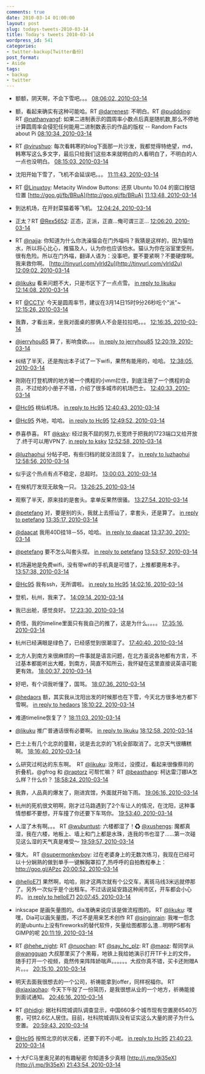 ```yaml
---
comments: true
date: 2010-03-14 01:00:00
layout: post
slug: todays-tweets-2010-03-14
title: Today's tweets 2010-03-14
wordpress_id: 541
categories:
- twitter-backup[Twitter备份]
post_format:
- Aside
tags:
- backup
- twitter
---
```





  * 额额，阴天啊，不会下雪吧。。。 [08:06:02, 2010-03-14](http://twitter.com/gfrog/statuses/10444750170)





  * 额，看起来确实有这种可能哈。RT [@darrenest](http://twitter.com/darrenest): 不明白。RT [@puddding](http://twitter.com/puddding): RT [@nathanyangf](http://twitter.com/nathanyangf): 如果二进制表示的圆周率小数点后真是随机数,那么不停地计算圆周率会侵犯任何能用二进制数表示的作品的版权 -- Random Facts about Pi [08:10:34, 2010-03-14](http://twitter.com/gfrog/statuses/10444916894)





  * RT [@virushuo](http://twitter.com/virushuo): 每次看韩寒的blog下面那一片沙发，我都觉得特绝望，md，韩寒写这么多文字，最后只给我们这些本来就明白的人看明白了，不明白的人一点也没明白。 [08:15:03, 2010-03-14](http://twitter.com/gfrog/statuses/10445080223)





  * 沈阳开始下雪了，飞机不会延误吧。。。 [11:11:43, 2010-03-14](http://twitter.com/gfrog/statuses/10451930885)





  * RT [@Linuxtoy](http://twitter.com/Linuxtoy): Metacity Window Buttons: 还原 Ubuntu 10.04 的窗口按钮位置 [http://goo.gl/fb/BRuA](http://goo.gl/fb/BRuA) [11:13:48, 2010-03-14](http://twitter.com/gfrog/statuses/10452015794)





  * 到达机场，在开封菜猫着等飞机。 [12:04:24, 2010-03-14](http://twitter.com/gfrog/statuses/10454056135)





  * 正太？RT [@Rex5652](http://twitter.com/Rex5652): 正态，正派，正直…俺可谓三正… [12:06:20, 2010-03-14](http://twitter.com/gfrog/statuses/10454132226)





  * RT [@najja](http://twitter.com/najja): 你知道为什么你洗澡猫会在门外喵吗？我猜是这样的，因为猫怕水，所以将心比心，推猫及人，认为你也应该怕水。猫认为你在浴室里受刑，很有危险。所以在门外喵，翻译人语为：没事吧，要不要紧啊？不要硬撑啊。我来救你啊。 [http://tinyurl.com/ylrld2u](http://tinyurl.com/ylrld2u) [12:09:02, 2010-03-14](http://twitter.com/gfrog/statuses/10454234396)





  * [@likuku](http://twitter.com/likuku) 看来问题不大，只是市区下了一点点雪。 [in reply to likuku](http://twitter.com/likuku/statuses/10453562234) [12:14:08, 2010-03-14](http://twitter.com/gfrog/statuses/10454433712)





  * RT [@CCTV](http://twitter.com/CCTV): 今天是圆周率节，建议在3月14日15时9分26秒吃个"派"~ [12:15:26, 2010-03-14](http://twitter.com/gfrog/statuses/10454484888)





  * 我靠，才看出来，坐我对面桌的那俩人不会是拉拉吧。。。 [12:16:35, 2010-03-14](http://twitter.com/gfrog/statuses/10454530204)





  * [@jerryhou85](http://twitter.com/jerryhou85) 算了，影响食欲。。。 [in reply to jerryhou85](http://twitter.com/jerryhou85/statuses/10454567757) [12:20:19, 2010-03-14](http://twitter.com/gfrog/statuses/10454676860)





  * 纠结了半天，还是掏出本子试了一下wifi，果然有能用的，哈哈。 [12:38:05, 2010-03-14](http://twitter.com/gfrog/statuses/10455364558)





  * 刚刚在打登机牌的地方被一个携程的小mm拦住，到底注册了一个携程的会员，不过给的小册子不错，介绍了很多城市的机场巴士。 [12:40:33, 2010-03-14](http://twitter.com/gfrog/statuses/10455463169)





  * [@Hc95](http://twitter.com/Hc95) 桃仙机场。 [in reply to Hc95](http://twitter.com/Hc95/statuses/10455410142) [12:40:43, 2010-03-14](http://twitter.com/gfrog/statuses/10455469929)





  * [@Hc95](http://twitter.com/Hc95) 外地，哈哈。 [in reply to Hc95](http://twitter.com/Hc95/statuses/10455566593) [12:49:52, 2010-03-14](http://twitter.com/gfrog/statuses/10455816901)





  * 恭喜恭喜。 RT [@ksky](http://twitter.com/ksky): 经过我不屈的努力,长宽终于把我的1723端口又给开放了.终于可以用VPN了. [in reply to ksky](http://twitter.com/ksky/statuses/10455868123) [12:52:58, 2010-03-14](http://twitter.com/gfrog/statuses/10455934131)





  * [@luzhaohui](http://twitter.com/luzhaohui) 分帖子吧，有些归档的就没法回复了。 [in reply to luzhaohui](http://twitter.com/luzhaohui/statuses/10456084801) [12:58:56, 2010-03-14](http://twitter.com/gfrog/statuses/10456154313)





  * 似乎这个热点有点不稳定，总超时。 [13:00:03, 2010-03-14](http://twitter.com/gfrog/statuses/10456197101)





  * 在候机厅发现无敌兔一只。 [13:26:25, 2010-03-14](http://twitter.com/gfrog/statuses/10457184252)





  * 观察了半天，原来挂的是套头。拿单反果然很骚。 [13:27:54, 2010-03-14](http://twitter.com/gfrog/statuses/10457236305)





  * [@petefang](http://twitter.com/petefang) 对，要是别的头，我就上去搭讪了，拿套头，还是算了。 [in reply to petefang](http://twitter.com/petefang/statuses/10457423565) [13:35:17, 2010-03-14](http://twitter.com/gfrog/statuses/10457499891)





  * [@daacat](http://twitter.com/daacat) 我用40D挂18－55，哈哈。 [in reply to daacat](http://twitter.com/daacat/statuses/10457344675) [13:37:30, 2010-03-14](http://twitter.com/gfrog/statuses/10457583664)





  * [@petefang](http://twitter.com/petefang) 要不怎么叫套头捏。 [in reply to petefang](http://twitter.com/petefang/statuses/10457915245) [13:53:57, 2010-03-14](http://twitter.com/gfrog/statuses/10458151060)





  * 机场遍地是免费wifi，没有带wifi的手机真是可惜了，上推都要用本子。 [13:57:38, 2010-03-14](http://twitter.com/gfrog/statuses/10458270678)





  * [@Hc95](http://twitter.com/Hc95) 我有ssh，无所谓啦。 [in reply to Hc95](http://twitter.com/Hc95/statuses/10458356611) [14:02:16, 2010-03-14](http://twitter.com/gfrog/statuses/10458427944)





  * 登机，杭州，我来了。 [14:09:14, 2010-03-14](http://twitter.com/gfrog/statuses/10458655277)





  * 我已出舱，感觉良好。 [17:23:30, 2010-03-14](http://twitter.com/gfrog/statuses/10463577417)





  * 奇怪，我的timeline里面只有我自己的推了，这是为什么。。。。 [17:35:16, 2010-03-14](http://twitter.com/gfrog/statuses/10463804138)





  * 杭州已经满眼是绿色了，已经感觉到很潮湿了。 [17:40:40, 2010-03-14](http://twitter.com/gfrog/statuses/10463904612)





  * 北方人到南方来很麻烦的一件事就是语言问题，在北方虽说各地都有方言，不过基本都能听出大概，到南方，简直不知所云，我怀疑在这里直接说英语可能更有效。 [18:00:37, 2010-03-14](http://twitter.com/gfrog/statuses/10464268790)





  * 好吧，有个词我听懂了，国骂。 [18:07:36, 2010-03-14](http://twitter.com/gfrog/statuses/10464405709)





  * [@hedaors](http://twitter.com/hedaors) 额，其实我从沈阳出发的时候那也在下雪，今天北方很多地方都下雪啊。 [in reply to hedaors](http://twitter.com/hedaors/statuses/10464072470) [18:10:22, 2010-03-14](http://twitter.com/gfrog/statuses/10464456150)





  * 难道timeline恢复了？ [18:11:03, 2010-03-14](http://twitter.com/gfrog/statuses/10464468600)





  * [@likuku](http://twitter.com/likuku) 推广普通话很有必要啊。 [in reply to likuku](http://twitter.com/likuku/statuses/10464414483) [18:12:58, 2010-03-14](http://twitter.com/gfrog/statuses/10464506536)





  * 巴士上有几个北京的童鞋，说是去北京的飞机全部取消了。北京天气很糟糕啊。 [18:16:40, 2010-03-14](http://twitter.com/gfrog/statuses/10464585234)





  * 么研究过柯达的东东啊。　RT [@likuku](http://twitter.com/likuku): 没用过，没摸过，看起来很像蔡司的折叠机，@gfrog 和 [@raptorz](http://twitter.com/raptorz) 可帮忙嘛？ RT [@beasthang](http://twitter.com/beasthang): 柯达雷汀娜IA怎么样？什么价？ [18:58:24, 2010-03-14](http://twitter.com/gfrog/statuses/10465458079)





  * 我靠，人品真的爆发了，刚进宾馆，外面就开始下雨。 [19:06:16, 2010-03-14](http://twitter.com/gfrog/statuses/10465642855)





  * 杭州的死机很文明啊，刚才过马路遇到了2个车让人的情况，在沈阳，这种事情想都不要想，开车撞了你还要下车骂你。 [19:53:40, 2010-03-14](http://twitter.com/gfrog/statuses/10466685149)





  * 人湿了木有啊。。。 RT [@wubuntust](http://twitter.com/wubuntust): 六楼都湿了！♻ [@xushengs](http://twitter.com/xushengs): 魔都真湿，我在六楼，地板上、墙上和门上都是水珠，连我的书也湿了……第一次碰见这么湿的天气真是难受～ [19:59:57, 2010-03-14](http://twitter.com/gfrog/statuses/10466830970)





  * 强大。 RT [@supermonkeyboy](http://twitter.com/supermonkeyboy): 过在老婆身上的无数次练习，我现在已经可以十分娴熟的做到单手一键解胸罩扣了,热呼呼的自拍教程奉上：http://goo.gl/APzc [20:00:52, 2010-03-14](http://twitter.com/gfrog/statuses/10466858611)





  * [@helloE71](http://twitter.com/helloE71) 果然啊，哈哈，刚才这两次就有个公交车，离斑马线3米远就停那了。另外一次似乎是个出租车。不过话说延安路这种闹市区，开车都会小心的。 [in reply to helloE71](http://twitter.com/helloE71/statuses/10466945039) [20:07:45, 2010-03-14](http://twitter.com/gfrog/statuses/10467032701)





  * inkscape 是画矢量图的。dia准确来说应该是做流程图的。 RT [@likuku](http://twitter.com/likuku): 嘿嘿，Dia可以画矢量图，不过不是用来艺术创作 RT [@singinrain](http://twitter.com/singinrain): 我唯一怨念的是ubuntu上没有fireworks的替代软件，矢量绘图都那么渣…明明PS都有GIMP的呢 [20:11:19, 2010-03-14](http://twitter.com/gfrog/statuses/10467120386)





  * RT [@hehe_night](http://twitter.com/hehe_night): RT [@nuochan](http://twitter.com/nuochan): RT [@say_hc_plz](http://twitter.com/say_hc_plz): RT [@maoz](http://twitter.com/maoz): 帮同学从 [@wangguan](http://twitter.com/wangguan) 大叔那里买了个黑莓，地铁上我给她演示打开TF卡上的文件，随手打开一个视频，竟然传来阵阵娇喘声。。。。。。大叔你真不错，买卡还附赠A片。。。 [20:15:10, 2010-03-14](http://twitter.com/gfrog/statuses/10467211553)





  * 明天去面我很想去的一个公司，祈祷能拿到offer，同样祝福你。 RT [@xiaxiaohao](http://twitter.com/xiaxiaohao): 今天下午投了一份简历，是我很想从业的一个地方，祈祷能接到面试通知。 [20:46:16, 2010-03-14](http://twitter.com/gfrog/statuses/10467984954)





  * RT [@hidigi](http://twitter.com/hidigi): 据社科院城调队调查显示，中国660多个城市现有空置房6540万套，可供2.6亿人居住。目前，社科院城调队没有证实这么大量的房子为什么空置。 [20:59:43, 2010-03-14](http://twitter.com/gfrog/statuses/10468328062)





  * [@Hc95](http://twitter.com/Hc95) 按照北京的状况看，还要下的不小呢。 [in reply to Hc95](http://twitter.com/Hc95/statuses/10469441299) [21:40:23, 2010-03-14](http://twitter.com/gfrog/statuses/10469489777)





  * 十大FC马里奥兄弟的有趣秘密 你知道多少真相 [http://j.mp/9i35eX](http://j.mp/9i35eX) [21:43:54, 2010-03-14](http://twitter.com/gfrog/statuses/10469594472)




